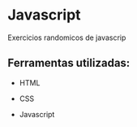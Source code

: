 # Javascript
Exercicios randomicos de javascrip

 ## Ferramentas utilizadas:

* HTML

* CSS

* Javascript

